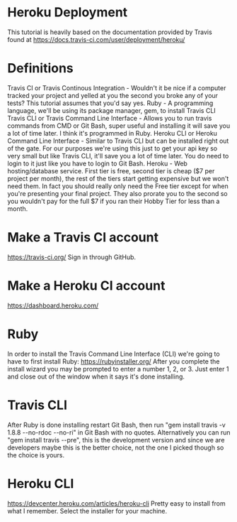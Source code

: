 # Heroku Deployment
This tutorial is heavily based on the documentation provided by Travis found at https://docs.travis-ci.com/user/deployment/heroku/

# Definitions
Travis CI or Travis Continous Integration - Wouldn't it be nice if a computer tracked your project and yelled at you the second you broke any of your tests? This tutorial assumes that you'd say yes.
Ruby - A programming language, we'll be using its package manager, gem, to install Travis CLI
Travis CLI or Travis Command Line Interface - Allows you to run travis commands from CMD or Git Bash, super useful and installing it will save you a lot of time later. I think it's programmed in Ruby.
Heroku CLI or Heroku Command Line Interface - Similar to Travis CLI but can be installed right out of the gate. For our purposes we're using this just to get your api key so very small but like Travis CLI, it'll save you a lot of time later. You do need to login to it just like you have to login to Git Bash.
Heroku - Web hosting/database service. First tier is free, second tier is cheap ($7 per project per month), the rest of the tiers start getting expensive but we won't need them. In fact you should really only need the Free tier except for when you're presenting your final project. They also prorate you to the second so you wouldn't pay for the full $7 if you ran their Hobby Tier for less than a month.

# Make a Travis CI account
https://travis-ci.org/
Sign in through GitHub.

# Make a Heroku CI account
https://dashboard.heroku.com/

# Ruby
In order to install the Travis Command Line Interface (CLI) we're going to have to first install Ruby: https://rubyinstaller.org/
After you complete the install wizard you may be prompted to enter a number 1, 2, or 3. Just enter 1 and close out of the window when it says it's done installing.

# Travis CLI
After Ruby is done installing restart Git Bash, then run "gem install travis -v 1.8.8 --no-rdoc --no-ri" in Git Bash with no quotes. Alternatively you can run "gem install travis --pre", this is the development version and since we are developers maybe this is the better choice, not the one I picked though so the choice is yours.

# Heroku CLI
https://devcenter.heroku.com/articles/heroku-cli
Pretty easy to install from what I remember. Select the installer for your machine.